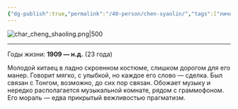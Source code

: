 ```yaml
---
{"dg-publish":true,"permalink":"/40-person/chen-syaolin/","tags":["личность/клуб"]}
---
```


![char_cheng_shaoling.png|500](/img/user/char_cheng_shaoling.png)
***
Годы жизни: **1909 — н.д.** (23 года)

Молодой китаец в ладно скроенном костюме, слишком дорогом для его манер. Говорит мягко, с улыбкой, но каждое его слово — сделка. Был связан с Тонгом, возможно, до сих пор связан. Обожает музыку и нередко располагается музыкальной комнате, рядом с граммофоном. Его мораль — едва прикрытый вежливостью прагматизм.